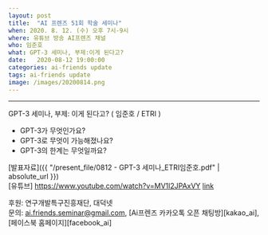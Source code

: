 ```yaml
---
layout: post
title:  "AI 프렌즈 51회 학술 세미나"
when: 2020. 8. 12. (수) 오후 7시-9시
where: 유튜브 방송 AI프렌즈 채널
who: 임준호
what: GPT-3 세미나, 부제:이게 된다고?
date:   2020-08-12 19:00:00
categories: ai-friends update
tags: ai-friends update
image: /images/20200814.png
---
```


***  
GPT-3 세미나, 부제: 이게 된다고? ( 임준호 / ETRI )
- GPT-3가 무엇인가요?
- GPT-3로 무엇이 가능해졌나요?
- GPT-3의 한계는 무엇일까요?

[발표자료]({{ "/present_file/0812 - GPT-3 세미나_ETRI임준호.pdf" | absolute_url }})  
[유튜브]  https://www.youtube.com/watch?v=MV1l2JPAxVY [link]
 

후원: 연구개발특구진흥재단, 대덕넷   
문의: ai.friends.seminar@gmail.com,
[Ai프렌즈 카카오톡 오픈 채팅방][kakao_ai],
[페이스북 홈페이지][facebook_ai]





[link]:      https://www.youtube.com/watch?v=MV1l2JPAxVY
